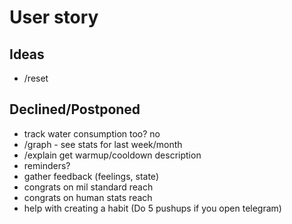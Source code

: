 # User story

## Ideas

* /reset

## Declined/Postponed

* track water consumption too? no
* /graph - see stats for last week/month
* /explain get warmup/cooldown description
* reminders?
* gather feedback (feelings, state)
* congrats on mil standard reach
* congrats on human stats reach
* help with creating a habit (Do 5 pushups if you open telegram)
